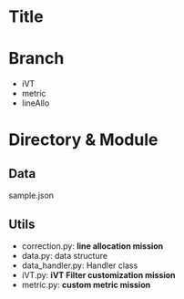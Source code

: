 # Title

# Branch

- iVT
- metric
- lineAllo

# Directory & Module

## Data

sample.json

## Utils

- correction.py: **line allocation mission**
- data.py: data structure
- data_handler.py: Handler class
- iVT.py: **iVT Filter customization mission**
- metric.py: **custom metric mission**



